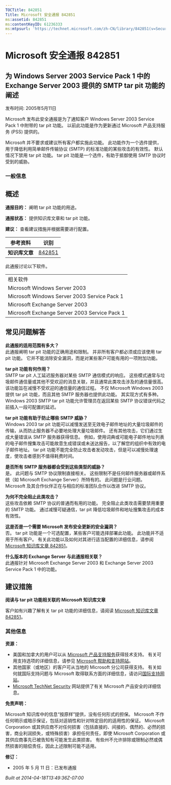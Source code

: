 ```yaml
---
TOCTitle: 842851
Title: Microsoft 安全通报 842851
ms:assetid: 842851
ms:contentKeyID: 61236333
ms:mtpsurl: 'https://technet.microsoft.com/zh-CN/library/842851(v=Security.10)'
---
```


Microsoft 安全通报 842851
=========================

为 Windows Server 2003 Service Pack 1 中的 Exchange Server 2003 提供的 SMTP tar pit 功能的阐述
----------------------------------------------------------------------------------------------

发布时间: 2005年5月11日

Microsoft 发布此安全通报是为了通知客户 Windows Server 2003 Service Pack 1 中附带的 tar pit 功能。 以前此功能是作为更新通过 Microsoft 产品支持服务 (PSS) 提供的。

Microsoft 并不要求或建议所有客户都实施此功能。 此功能作为一个选件提供，用于降低利用简单邮件传输协议 (SMTP) 的标准功能的某些攻击的有效性。 默认情况下禁用 tar pit 功能。 tar pit 功能是一个选件，有助于抵御使用 SMTP 协议时受到的威胁。

### 一般信息

概述
----


**通报目的：** 阐明 tar pit 功能的用途。

**通报状态：** 提供知识库文章和 tar pit 功能。

**建议：** 查看建议措施并根据需要进行配置。

| 参考资料       | 识别                                             |
|----------------|--------------------------------------------------|
| **知识库文章** | [842851](http://support.microsoft.com/kb/842851) |

此通报讨论以下软件。

|                                               |
|-----------------------------------------------|
| 相关软件                                      |
| Microsoft Windows Server 2003                 |
| Microsoft Windows Server 2003 Service Pack 1  |
| Microsoft Exchange Server 2003                |
| Microsoft Exchange Server 2003 Service Pack 1 |

常见问题解答
------------


**此通报的适用范围有多大？**  
此通报阐明 tar pit 功能的正确用途和限制。 并非所有客户都必须或应该使用 tar pit 功能。 它并不能消除安全漏洞，而是对某些客户可能有用的一项附加功能。

**tar pit 功能有何作用？**  
SMTP tar pit 人工延迟服务器对某些 SMTP 通信模式的响应。 这些模式通常与垃圾邮件通信量或其他不受欢迎的消息关联，并且通常此类攻击涉及的通信量很高。 该功能旨在减慢不受欢迎的通信量的通信过程。 不仅 Microsoft Windows 2003 提供 tar pit 功能，而且其他 SMTP 服务器也提供此功能。 其实现方式有多种。 Windows 2003 SMTP tar pit 功能允许管理员在返回某些 SMTP 协议错误代码之前插入一段可配置的延迟。

**tar pit 功能有助于防止哪些 SMTP 威胁？**  
Windows 2003 tar pit 功能可以减慢发送至无效电子邮件地址的大量垃圾邮件的传输，从而防止服务器不必要地处理大量垃圾邮件。 还有其他攻击，它们通过生成大量错误从 SMTP 服务器获得信息。 例如，使用词典或可能电子邮件地址列表的电子邮件搜集攻击可能故意生成错误或未送达报告，以了解您的组织中有效的电子邮件地址。 tar pit 功能不能完全防止攻击者发动攻击，但是可以减慢处理速度，使攻击者感到不值得耗费时间。

**是否所有 SMTP 服务器都会受到这些类型的威胁？**  
是。 此问题与 SMTP 协议限制直接相关。 这些限制不是任何邮件服务器或邮件系统（如 Microsoft Exchange Server）所特有的。 此问题是行业问题。 Microsoft 及其合作伙伴正在与相应的标准团队合作以改进 SMTP 协议。

**为何不完全阻止此类攻击？**  
这些攻击依赖 SMTP 协议的普通而有用的功能。 完全阻止此类攻击需要禁用重要的 SMTP 功能。 通过减慢可疑通信，tar pit 降低垃圾邮件和地址搜集攻击的成本有效性。

**这是否是一个需要 Microsoft 发布安全更新的安全漏洞？**  
否。 tar pit 功能是一个可选配置，某些客户可能选择部署此功能。 此功能并不适用于所有客户。 有关此功能以及如何对其进行适当配置的详细信息，请参阅 [Microsoft 知识库文章 842851](http://support.microsoft.com/kb/842851)。

**什么版本的 Exchange Server 与此通报相关联？**  
此通报针对 Microsoft Exchange Server 2003 和 Exchange Server 2003 Service Pack 1 中的功能。

建议措施
--------


**阅读与 tar pit 功能相关联的 Microsoft 知识库文章**

客户如有兴趣了解有关 tar pit 功能的详细信息，请阅读 [Microsoft 知识库文章 842851](http://support.microsoft.com/kb/842851)。

### 其他信息

**资源：**

-   美国和加拿大的用户可以从 [Microsoft 产品支持服务](http://go.microsoft.com/fwlink/?linkid=21131)获得技术支持。 有关可用支持选项的详细信息，请参见 [Microsoft 帮助和支持网站](http://support.microsoft.com)。
-   其他国家（或地区）的客户可从当地的 Microsoft 分公司获得支持。 有关如何就国际支持问题与 Microsoft 取得联系方面的详细信息，请访问[国际支持网站](http://go.microsoft.com/fwlink/?linkid=21155)。
-   [Microsoft TechNet Security](http://go.microsoft.com/fwlink/?linkid=21132) 网站提供了有关 Microsoft 产品安全的详细信息。

**免责声明：**

Microsoft 知识库中的信息“按原样”提供，没有任何形式的担保。 Microsoft 不作任何明示或暗示保证，包括对适销性和针对特定目的的适用性的保证。 Microsoft Corporation 或其供应商不对任何损害（包括直接的、间接的、偶然的、必然的损害，商业利润损失，或特殊损害）承担任何责任，即使 Microsoft Corporation 或其供应商事先已被告知有可能发生此类损害。 有些州不允许排除或限制必然或偶然损害的赔偿责任，因此上述限制可能不适用。

**修订：**

-   2005 年 5 月 11 日：已发布通报

*Built at 2014-04-18T13:49:36Z-07:00*
